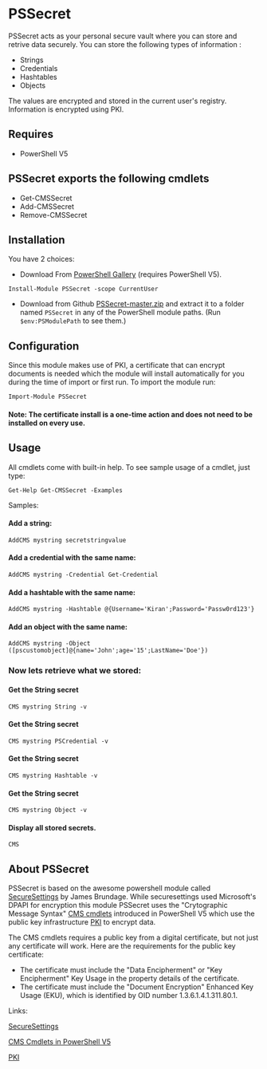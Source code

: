 PSSecret
=======

PSSecret acts as your personal secure vault where you can store and retrive data securely.
You can store the following types of information :

* Strings
* Credentials 
* Hashtables 
* Objects

The values are encrypted and stored in the current user's registry. Information is encrypted using PKI.

## Requires

* PowerShell V5

## PSSecret exports the following cmdlets

* Get-CMSSecret
* Add-CMSSecret
* Remove-CMSSecret



## Installation

You have 2 choices:
* Download From [PowerShell Gallery](https://www.powershellgallery.com/packages/PSSecret/1.0.0) (requires PowerShell V5).

```
Install-Module PSSecret -scope CurrentUser
```
* Download from Github [PSSecret-master.zip](https://github.com/v2kiran/PSSecret/archive/master.zip) and extract it to a folder named `PSSecret` in any of the PowerShell module paths. 
(Run `$env:PSModulePath` to see them.)



## Configuration

Since this module makes use of PKI, a certificate that can encrypt documents is needed which the module will install automatically for you during the time of import or first run.
To import the module run:
```
Import-Module PSSecret
```

#### Note: The certificate install is a one-time action and does not need to be installed on every use.

## Usage

All cmdlets come with built-in help. To see sample usage of a cmdlet, just type:

```
Get-Help Get-CMSSecret -Examples
```

Samples:


#### Add a string:
```
AddCMS mystring secretstringvalue
```
#### Add a credential with the same name:
```
AddCMS mystring -Credential Get-Credential
```
#### Add a hashtable with the same name:
```
AddCMS mystring -Hashtable @{Username='Kiran';Password='Passw0rd123'}
```
#### Add an object with the same name:
```
AddCMS mystring -Object ([pscustomobject]@{name='John';age='15';LastName='Doe'})
```


### Now lets retrieve what we stored:

#### Get the String secret
```
CMS mystring String -v
```
#### Get the String secret
```
CMS mystring PSCredential -v
```
#### Get the String secret
```
CMS mystring Hashtable -v
```
#### Get the String secret
```
CMS mystring Object -v
```
#### Display all stored secrets.
```
CMS
```

## About PSSecret

PSSecret is based on the awesome powershell module called [SecureSettings](https://github.com/StartAutomating/SecureSettings) by James Brundage.
While securesettings used Microsoft's DPAPI for encryption this module PSSecret uses the "Crytographic Message Syntax" [CMS cmdlets](https://technet.microsoft.com/en-us/library/dn807171.aspx) 
introduced in PowerShell V5 which use the public key infrastructure [PKI](https://msdn.microsoft.com/en-us/library/windows/desktop/bb427432(v=vs.85).aspx) to encrypt data.
 
The CMS cmdlets requires a public key from a digital certificate, but not just any certificate will work. Here are the requirements for the public key certificate:

* The certificate must include the "Data Encipherment" or "Key Encipherment" Key Usage in the property details of the certificate.
* The certificate must include the "Document Encryption" Enhanced Key Usage (EKU), which is identified by OID number 1.3.6.1.4.1.311.80.1.


Links:

[SecureSettings](https://github.com/StartAutomating/SecureSettings)

[CMS Cmdlets in PowerShell V5](https://technet.microsoft.com/en-us/library/dn807171.aspx)

[PKI](https://msdn.microsoft.com/en-us/library/windows/desktop/bb427432(v=vs.85).aspx)

